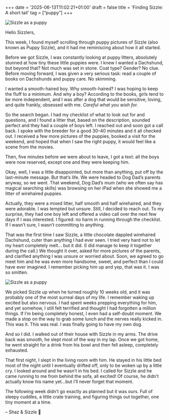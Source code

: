 +++
date = '2025-06-13T11:02:21+01:00'
draft = false
title = 'Finding Sizzle: A short tail'
tag = [“puppy”]
+++

![Sizzle as a puppy](/images/sizzle04.png)


Hello Sizzlers,

This week, I found myself scrolling through puppy pictures of Sizzle (also known as Puppy Sizzle), and it had me reminiscing about how it all started.

Before we got Sizzle, I was constantly looking at puppy litters, absolutely stunned at how tiny these little puppies were. I knew I wanted a Dachshund, but beyond that? Not much was set in stone. Coat type? Gender? No clue. Before moving forward, I was given a very serious task: read a couple of books on Dachshunds and puppy care. No skimming.

I wanted a smooth-haired boy. Why smooth-haired? I was hoping to keep the fluff to a minimum. And why a boy? According to the books, girls tend to be more independent, and I was after a dog that would be sensitive, loving, and quite frankly, obsessed with me. *Careful what you wish for.*

So the search began. I had my checklist of what to look out for and questions, and I found a litter that, based on the description, sounded perfect and they had a couple of boys left. I reached out and soon got a call back. I spoke with the breeder for a good 30–40 minutes and it all checked out. I received a few more pictures of the puppies, booked a visit for the weekend, and hoped that when I saw the right puppy, it would feel like a scene from the movies.

Then, five minutes before we were about to leave, I got a text: all the boys were now reserved, except one and they were keeping him.

Okay, well, I was a little disappointed, but more than anything, put off by the last-minute message. But that’s life. We were headed to Dog Dad’s parents anyway, so we went. That weekend, Dog Dad’s mum (who we often say has magical searching skills) was browsing on her iPad when she showed me a litter of wirehaired puppies.

Actually, they were a mixed litter, half smooth and half wirehaired, and they were adorable. I was tempted but unsure. Still, I decided to reach out. To my surprise, they had one boy left and offered a video call over the next few days if I was interested. I figured: no harm in running through the checklist. If I wasn’t sure, I wasn’t committing to anything.

That was the first time I saw Sizzle, a little chocolate dappled wirehaired Dachshund, cuter than anything I had ever seen. I tried very hard not to let my heart completely melt... but it did. (I did manage to keep it together during the call.) We thought it over, asked for more pictures of the parents, and clarified anything I was unsure or worried about. Soon, we agreed to go meet him and he was even more handsome, sweet, and perfect than I could have ever imagined. I remember picking him up and yep, that was it. I was so smitten.

![Sizzle as a puppy](/images/sizzle05.png)

We picked Sizzle up when he turned roughly 10 weeks old, and it was probably one of the most surreal days of my life. I remember waking up excited but also nervous. I had spent weeks prepping everything for him, and yet somehow, I still felt terrified and thought I had forgotten a million things. If I’m being completely honest, I even had a self-doubt moment. We made a stop on the way to grab some lunch and the nerves really kicked in. This was it. This was real. I was finally going to have my own dog.

And so I did. I walked out of their house with Sizzle in my arms. The drive back was smooth, he slept most of the way in my lap. Once we got home, he went straight for a drink from his bowl and then fell asleep, completely exhausted.

That first night, I slept in the living room with him. He stayed in his little bed most of the night until I eventually drifted off, only to be woken up by a little cry. I looked around and he wasn’t in his bed. I called for Sizzle and he came running to me from behind the sofa, all excited! Of course, he didn’t actually know his name yet…but I’ll never forget that moment.

The following week didn’t go exactly as planned but it was ours. Full of sleepy cuddles, a little crate training, and figuring things out together, one tiny moment at a time.

– Shaz & Sizzle 🐶